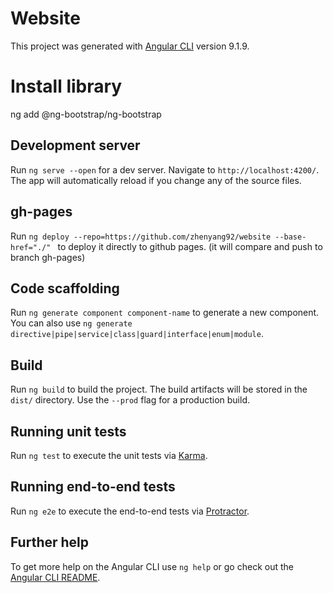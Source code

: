 # Website

This project was generated with [Angular CLI](https://github.com/angular/angular-cli) version 9.1.9.

# Install library

ng add @ng-bootstrap/ng-bootstrap 

## Development server

Run `ng serve --open` for a dev server. Navigate to `http://localhost:4200/`. The app will automatically reload if you change any of the source files.

## gh-pages
Run `ng deploy --repo=https://github.com/zhenyang92/website --base-href="./" `  to deploy it directly to github pages. (it will compare and push to branch gh-pages)



## Code scaffolding

Run `ng generate component component-name` to generate a new component. You can also use `ng generate directive|pipe|service|class|guard|interface|enum|module`.

## Build

Run `ng build` to build the project. The build artifacts will be stored in the `dist/` directory. Use the `--prod` flag for a production build.

## Running unit tests

Run `ng test` to execute the unit tests via [Karma](https://karma-runner.github.io).

## Running end-to-end tests

Run `ng e2e` to execute the end-to-end tests via [Protractor](http://www.protractortest.org/).

## Further help

To get more help on the Angular CLI use `ng help` or go check out the [Angular CLI README](https://github.com/angular/angular-cli/blob/master/README.md).
